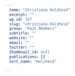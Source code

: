 ```yaml
---
  name: "Christiane Holzheid"
  excerpt: ""
  wp_id: 167
  slug: "christiane-holzheid"
  group: "Past Members"
  subtitle: ""
  website: ""
  email: ""
  twitter: ""
  thumbnail_id: null
  publications: []
  sort_name: "Holzheid"

---
```

